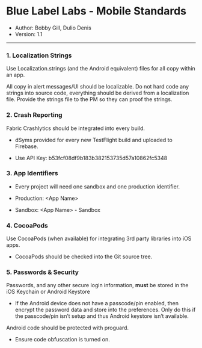 # Blue Label Labs - Mobile Standards
- Author: Bobby Gill, Dulio Denis
- Version: 1.1
---

### 1. Localization Strings
Use Localization.strings (and the Android equivalent) files for all copy within an app.

All copy in alert messages/UI should be localizable. Do not hard code any strings into source code, everything should be derived from a localization file.
Provide the strings file to the PM so they can proof the strings.

### 2. Crash Reporting
Fabric Crashlytics should be integrated into every build.
- dSyms provided for every new TestFlight build and uploaded to Firebase.

- Use API Key: b53fcf08df9b183b382153735d57a10862fc5348

### 3. App Identifiers
- Every project will need one sandbox and one production identifier.

- Production: \<App Name>
- Sandbox: \<App Name> - Sandbox

### 4. CocoaPods
Use CocoaPods (when available) for integrating 3rd party libraries into iOS apps.

- CocoaPods should be checked into the Git source tree.

### 5. Passwords & Security
Passwords, and any other secure login information, **must** be stored in the iOS Keychain or Android Keystore

- If the Android device does not have a passcode/pin enabled, then encrypt the password data and store into the preferences. Only do this if the passcode/pin isn’t setup and thus Android keystore isn’t available.

Android code should be protected with proguard.
- Ensure code obfuscation is turned on.
